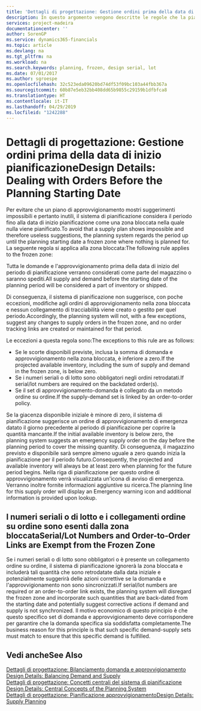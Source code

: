 ```yaml
---
title: 'Dettagli di progettazione: Gestione ordini prima della data di inizio pianificazione | Microsoft Docs'
description: In questo argomento vengono descritte le regole che la pianificazione applica agli ordini nella zona bloccata.
services: project-madeira
documentationcenter: ''
author: SorenGP
ms.service: dynamics365-financials
ms.topic: article
ms.devlang: na
ms.tgt_pltfrm: na
ms.workload: na
ms.search.keywords: planning, frozen, design serial, lot
ms.date: 07/01/2017
ms.author: sgroespe
ms.openlocfilehash: 32c523eda09620bd74df53f09bc103a44fbb367a
ms.sourcegitcommit: 60b87e5eb32bb408dd65b9855c29159b1dfbfca8
ms.translationtype: HT
ms.contentlocale: it-IT
ms.lasthandoff: 04/29/2019
ms.locfileid: "1242288"
---
```

# <a name="design-details-dealing-with-orders-before-the-planning-starting-date"></a><span data-ttu-id="08010-103">Dettagli di progettazione: Gestione ordini prima della data di inizio pianificazione</span><span class="sxs-lookup"><span data-stu-id="08010-103">Design Details: Dealing with Orders Before the Planning Starting Date</span></span>
<span data-ttu-id="08010-104">Per evitare che un piano di approvvigionamento mostri suggerimenti impossibili e pertanto inutili, il sistema di pianificazione considera il periodo fino alla data di inizio pianificazione come una zona bloccata nella quale nulla viene pianificato.</span><span class="sxs-lookup"><span data-stu-id="08010-104">To avoid that a supply plan shows impossible and therefore useless suggestions, the planning system regards the period up until the planning starting date a frozen zone where nothing is planned for.</span></span> <span data-ttu-id="08010-105">La seguente regola si applica alla zona bloccata:</span><span class="sxs-lookup"><span data-stu-id="08010-105">The following rule applies to the frozen zone:</span></span>  
  
<span data-ttu-id="08010-106">Tutta le domande e l'approvvigionamento prima della data di inizio del periodo di pianificazione verranno considerati come parte del magazzino o saranno spediti.</span><span class="sxs-lookup"><span data-stu-id="08010-106">All supply and demand before the starting date of the planning period will be considered a part of inventory or shipped.</span></span>  
  
<span data-ttu-id="08010-107">Di conseguenza, il sistema di pianificazione non suggerisce, con poche eccezioni, modifiche agli ordini di approvvigionamento nella zona bloccata e nessun collegamento di tracciabilità viene creato o gestito per quel periodo.</span><span class="sxs-lookup"><span data-stu-id="08010-107">Accordingly, the planning system will not, with a few exceptions, suggest any changes to supply orders in the frozen zone, and no order tracking links are created or maintained for that period.</span></span>  
  
<span data-ttu-id="08010-108">Le eccezioni a questa regola sono:</span><span class="sxs-lookup"><span data-stu-id="08010-108">The exceptions to this rule are as follows:</span></span>  
  
* <span data-ttu-id="08010-109">Se le scorte disponibili previste, inclusa la somma di domanda e approvvigionamento nella zona bloccata, è inferiore a zero.</span><span class="sxs-lookup"><span data-stu-id="08010-109">If the projected available inventory, including the sum of supply and demand in the frozen zone, is below zero.</span></span>  
* <span data-ttu-id="08010-110">Se i numeri seriali o di lotto sono obbligatori negli ordini retrodatati.</span><span class="sxs-lookup"><span data-stu-id="08010-110">If serial/lot numbers are required on the backdated order(s).</span></span>  
* <span data-ttu-id="08010-111">Se il set di approvvigionamento-domanda è collegato da un metodo ordine su ordine.</span><span class="sxs-lookup"><span data-stu-id="08010-111">If the supply-demand set is linked by an order-to-order policy.</span></span>  
  
<span data-ttu-id="08010-112">Se la giacenza disponibile iniziale è minore di zero, il sistema di pianificazione suggerisce un ordine di approvvigionamento di emergenza datato il giorno precedente al periodo di pianificazione per coprire la quantità mancante.</span><span class="sxs-lookup"><span data-stu-id="08010-112">If the initial available inventory is below zero, the planning system suggests an emergency supply order on the day before the planning period to cover the missing quantity.</span></span> <span data-ttu-id="08010-113">Di conseguenza, il magazzino previsto e disponibile sarà sempre almeno uguale a zero quando inizia la pianificazione per il periodo futuro.</span><span class="sxs-lookup"><span data-stu-id="08010-113">Consequently, the projected and available inventory will always be at least zero when planning for the future period begins.</span></span> <span data-ttu-id="08010-114">Nella riga di pianificazione per questo ordine di approvvigionamento verrà visualizzata un'icona di avviso di emergenza. Verranno inoltre fornite informazioni aggiuntive su ricerca.</span><span class="sxs-lookup"><span data-stu-id="08010-114">The planning line for this supply order will display an Emergency warning icon and additional information is provided upon lookup.</span></span>  
  
## <a name="seriallot-numbers-and-order-to-order-links-are-exempt-from-the-frozen-zone"></a><span data-ttu-id="08010-115">I numeri seriali o di lotto e i collegamenti ordine su ordine sono esenti dalla zona bloccata</span><span class="sxs-lookup"><span data-stu-id="08010-115">Serial/Lot Numbers and Order-to-Order Links are Exempt from the Frozen Zone</span></span>  
<span data-ttu-id="08010-116">Se i numeri seriali o di lotto sono obbligatori o è presente un collegamento ordine su ordine, il sistema di pianificazione ignorerà la zona bloccata e includerà tali quantità che sono retrodatate dalla data iniziale e potenzialmente suggerirà delle azioni correttive se la domanda e l'approvvigionamento non sono sincronizzati.</span><span class="sxs-lookup"><span data-stu-id="08010-116">If serial/lot numbers are required or an order-to-order link exists, the planning system will disregard the frozen zone and incorporate such quantities that are back-dated from the starting date and potentially suggest corrective actions if demand and supply is not synchronized.</span></span> <span data-ttu-id="08010-117">Il motivo economico di questo principio è che questo specifico set di domanda e approvvigionamento deve corrispondere per garantire che la domanda specifica sia soddisfatta completamente.</span><span class="sxs-lookup"><span data-stu-id="08010-117">The business reason for this principle is that such specific demand-supply sets must match to ensure that this specific demand is fulfilled.</span></span>  
  
## <a name="see-also"></a><span data-ttu-id="08010-118">Vedi anche</span><span class="sxs-lookup"><span data-stu-id="08010-118">See Also</span></span>  
<span data-ttu-id="08010-119">[Dettagli di progettazione: Bilanciamento domanda e approvvigionamento](design-details-balancing-demand-and-supply.md) </span><span class="sxs-lookup"><span data-stu-id="08010-119">[Design Details: Balancing Demand and Supply](design-details-balancing-demand-and-supply.md) </span></span>  
<span data-ttu-id="08010-120">[Dettagli di progettazione: Concetti centrali del sistema di pianificazione](design-details-central-concepts-of-the-planning-system.md) </span><span class="sxs-lookup"><span data-stu-id="08010-120">[Design Details: Central Concepts of the Planning System](design-details-central-concepts-of-the-planning-system.md) </span></span>  
[<span data-ttu-id="08010-121">Dettagli di progettazione: Pianificazione approvvigionamento</span><span class="sxs-lookup"><span data-stu-id="08010-121">Design Details: Supply Planning</span></span>](design-details-supply-planning.md)